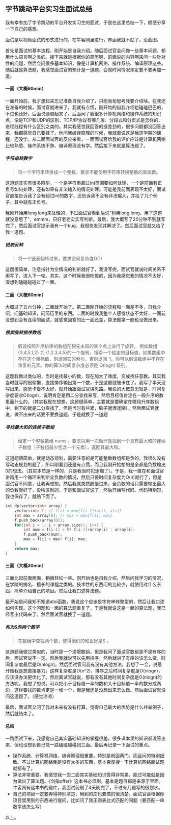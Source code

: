 

## 字节跳动平台实习生面试总结

我有幸参加了字节跳动的平台开发实习生的面试，于是在这里总结一下，顺便分享一下自己的感想。

面试是以视频面试的形式进行的，在牛客网里进行，界面我就不贴了，没截图。

首先是面试的基本流程，刚开始是自我介绍。随后面试官会问你一些基本问题，都用什么语言啊之类的。接下来就是根据你的简历啊、前面说的内容啊来问一些针对性的问题，然后会问很多基本知识，像是计算机网络、操作系统、编译原理这些。随后就是算法题，我感觉面试官的预计是一道题，会视时间情况来定要不要再加一道。

#### 一面（大概60min）

一面开始前，我才想起来忘记准备自我介绍了，只能匆匆思考我要介绍啥。在我还在准备的时候，面试官就进来了，我就有点慌，刚开始的自我介绍也磕磕巴巴的，不过也还好，后面说通顺起来了。后面问了我很多计算机网络和操作系统的知识点，像是TCP和UDP的区别、TCP/IP协议有哪几层、分段式和分页式是怎样的、进程线程有什么区别之类的。其实我感觉我回答的挺差劲的，很多问题都没回答出来，我都感觉自己要挂了。他问我编译原理的时候，我就直说这是我这学期的课程，还没学。从二面面试官的反应来看，一面面试官给我的评价应该是计算机网络比较熟悉、操作系统不熟、编译原理没有学。然后接下来就是算法题了。

##### 字符串转数字

>  将一个字符串转换成一个整数，要求不能使用字符串转换整数的库函数。  

这道题其实有很多陷阱，一个是字符串超过int范围要如何处理，一个是前面有正负号如何处理，还有如果有非法输入的情况处理。可能是我前面表现不太好，面试官直接告诉我了会有超过int的数字，还告诉我不会有非法输入，并给了几个例子，其中就有正负号。

我刚开始用long long来处理的，不过面试官看到后说“别用long long，用了这题就没意思了”，emmm，只好老老实实写判断。最后，我大概写了20分钟不到就写完了，然后面试官提示我有一个bug，我很快发现并解决了。然后面试官就又给了我一道题。

##### 链表反转

> 将一个链表翻转过来，要求空间复杂度O(1)

这题很简单，注意指针为空情况的判断就好了，我没写完，面试官就说时间关系不用写了，进入下一轮。其实，这个时候我很吃惊的，因为我感觉我的情况不太好，没想到磕磕碰碰过了一面。

#### 二面（大概60min）

大概过了五六分钟，二面就开始了。第二面刚开始的流程和一面差不多，自我介绍，问基础知识，问简历里的东西。二面的时候我整个人感觉状态不太好，一面前没想到会有连续的面试，就感觉回答的比一面还差，算法题第一题也没做出来。

##### 搜索旋转排序数组

> 假设按照升序排序的数组在预先未知的某个点上进行了旋转， 例如数组{3,4,5,1,2} 为 {1,2,3,4,5}的一个旋转。搜索一个给定的目标值，如果数组中存在这个目标值，则返回它的索引，否则返回-1。你可以假设数组中不存在重复的元素。你的算法时间复杂度必须是 O(logn) 级别。 

这题我做过类似的，当时是找最小的数，现在加大了难度，变成找任意数。其实我当时就写的很偷懒，直接排序输出第一个数，于是这题就被卡住了。我写了半天没写出来，感觉卡着不太好，就开始跟面试官讲思路。我说的大概意思就是，时间复杂度要求O(logn)，说明肯定是用二分查找来写，然后目标值肯定在一段升序的数里面什么的。（其实我现在想想，这题很简单，主要就是要确定在哪段升序数组中，剩下的就是二分查找了，但是当时有些累，脑子就很迷糊）。然后面试官就说，做不出来的话要不要换道题，于是就换了一道题

##### 寻找最大和的连续子数组

> 给定一个整数数组 nums ，要求只用一次循环就找到一个具有最大和的连续子数组（子数组最少包含一个元素），返回其最大和。 

这道题很简单，就是动态规划，需要注意的是可能整数数组都是负的。我很久没有写动态规划的题了，所以刚看到还是有点慌，而且我刚开始想的是全都是负数输出0的想法。（其实本质是一样的，只是我当时犯迷糊了）。于是，我一直在和面试官讲再用一个循环来判断全负数的情况，然后只要时间复杂度为O(n)就行了，但是面试官不同意，让我再想想。然后我就突然醒悟过来，全负数的话只需要输出最大的负数就好了，没啥区别的，于是和面试官说了，然后开始写代码。代码特别短，我也保存了，就贴下面了。

```c++
int dp(vector<int> array) {
    vector<int> f; // f[i] = max{f[i-1]+a[i], a[i]}
    int max = array[0]; // max = max{f[i], max}
    f.push_back(array[0]);
    for(int i = 1; i < array.size(); i++) {
        int num = f[i-1] > 0? f[i-1]+array[i] : array[i];
        f.push_back(num);
        max = f[i] > max? f[i]: max;
    }
    return max;
}
```

#### 三面（大概30min）

三面比起前面两面，稍微轻松一些。刚开始也是自我介绍，然后问我学习的情况，在学院的排名、擅长的课程之类的。技术性的东西问的比较少，就使用过什么东西，简单介绍自己的项目。然后让我口述算法题。

最开始是问我知不知道atoi函数，我说这个应该是字符串转整型的，然后让我口述如何实现。这个问题和一面的算法题重复了，于是我就说这是一面的算法题，我已经写出代码来了。然后面试官就换了一道题。

#####  和为S的两个数字 

>  在数组中查找两个数，使得他们的和正好是S 。

这道题我做过类似的，当时是一个递增数组，但是我问了面试官数组是不是有序的后，面试官说不一定。然后我就说可以先用排序，然后就讲了有序的该怎么做，时间复杂度最后是O(nlogn)。然后面试官问我有没有其他方法，我想了一会，说最开始我是想直接暴力，这样复杂度是O(n^2)，排序之后时间复杂度是O(nlogn)，应该没办法更优化了。然后面试官就说，那有没有其他时间复杂度是O(nlogn)的方法呢。我想了想说，可以把小于目标值一半的数和大于目标值一半的数分成两边，这样要找的数肯定是一堆一个，但是我还是没想出来怎么做。然后面试官就没问这道题了。（感觉凉凉）

最后，面试官又问了我对未来有没有打算，觉得自己最大的优势是什么并举例子，然后就结束了。

#### 总结

一路面试下来，我感觉自己其实基础知识的掌握很差，很多课本里的知识都没答出来，但也没想到自己能一路磕磕碰碰到三面。最后再记录一下面试的重点。

* 操作系统、计算机网络、编译原理很重要，特别是前面两门，而且问的特别细致。不过计算机网络倒是没有太多的东西，基本百度搜一下计算机网络面试题就都有了。
* 算法非常重要。我感觉我一面二面其实基础知识答得非常差，能过可能就是因为做出了算法题。《剑指offer》这本书必须刷，基本是题目都是来源于里面。牛客网有这本书的题库，我面试前刷了4天刷完了，不过有几题写的很划水。
* 自己的项目一定要弄得特别清楚，用到的库也要搞的很清楚。面试官会根据你项目里用到的东西进行提问，比如问了我正则表达式匹配的问题（要匹配一串数字该怎么写）

以上。